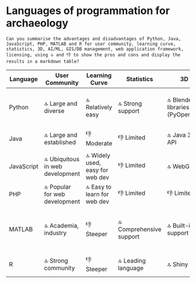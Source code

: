 # Languages of programmation for archaeology

```ChatGPT
Can you summarise the advantages and disadvantages of Python, Java, JavaScript, PHP, MATLAB and R for user community, learning curve, statistics, 3D, AI/ML, GIS/DB management, web application framework, licensing, using 🔝 and 👎 to show the pros and cons and display the results in a markdown table?
```

| Language    | User Community | Learning Curve | Statistics                          | 3D                          | AI/ML                | GIS/DB                  | Web App Framework                 | Licensing                          |
|-------------|-----------------|-----------------|-------------------------------------|------------------------------------|------------------------------------|------------------------------------|------------------------------------|------------------------------------|
| Python      | 🔝 Large and diverse | 🔝 Relatively easy  | 🔝 Strong support  | 🔝 Blender, libraries (PyOpenGL) | 🔝 Widely used, libraries (TensorFlow, PyTorch) | 🔝 QGIS, ArcGIS, Extensive libraries (geopandas) | 🔝 Popular frameworks (Django) | 🔝 Open-source <br>🔝 Many free libraries |
| Java        | 🔝 Large and established | 👎 Moderate  | 👎 Limited   | 🔝 Java 3D API   | 🔝 Used in enterprise | 🔝 Java-based tools available  | 🔝 Various frameworks (Spring) | 🔝 Open-source               |
| JavaScript  | 🔝 Ubiquitous in web development | 🔝 Widely used, easy for web dev | 👎 Limited | 🔝 WebGL | 🔝 web-based AI/ML applications | 👎 Limited  | 🔝 Numerous frameworks (React) | 🔝 Open-source |
| PHP         | 🔝 Popular for web development   | 🔝 Easy to learn for web dev     | 👎 Limited  | 👎 Limited | 👎 Less common | 👎 Limited  | 🔝 Good support | 🔝 Widely used frameworks | 🔝 Open-source |
| MATLAB      | 🔝 Academia, industry | 👎 Steeper  | 🔝 Comprehensive support | 🔝 Built-in support | 🔝 Popular in academia and industry for AI/ML | 👎 Limited native GIS support      | 🔝 Integration with MATLAB database tools | 👎 Limited  | 👎 Commercial               |
| R           | 🔝 Strong community | 👎 Steeper         | 🔝 Leading language | 🔝 Shiny | 🔝 Extensively used | 🔝 R packages for GIS (sf)   | 👎 Limited   | 🔝 Many free packages |






